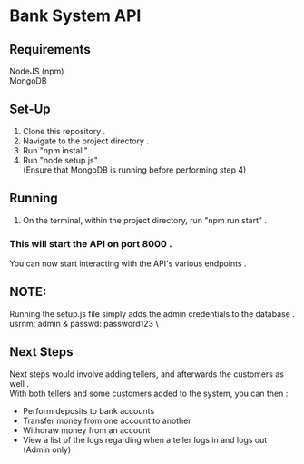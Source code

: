 # Bank System API

## Requirements 
   NodeJS (npm) \
   MongoDB

## Set-Up
1. Clone this repository .
2. Navigate to the project directory .
3. Run "npm install" .
4. Run "node setup.js" \
(Ensure that MongoDB is running before performing step 4)

## Running 
1. On the terminal, within the project directory, run "npm run start" .
 
### This will start the API on port 8000 .
You can now start interacting with the API's various endpoints .

## NOTE:
   Running the setup.js file simply adds the admin credentials to the database . \
      usrnm: admin & passwd: password123 \

## Next Steps   
   Next steps would involve adding tellers, and afterwards the customers as well . \
   With both tellers and some customers added to the system, you can then :
   - Perform deposits to bank accounts
   - Transfer money from one account to another
   - Withdraw money from an account
   - View a list of the logs regarding when a teller logs in and logs out (Admin only)
